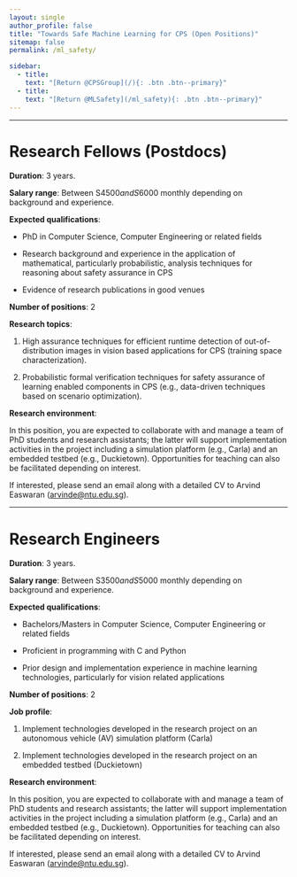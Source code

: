 ```yaml
---
layout: single
author_profile: false
title: "Towards Safe Machine Learning for CPS (Open Positions)"
sitemap: false
permalink: /ml_safety/

sidebar:
  - title:
    text: "[Return @CPSGroup](/){: .btn .btn--primary}"
  - title:
    text: "[Return @MLSafety](/ml_safety){: .btn .btn--primary}"
---
```


******

# Research Fellows (Postdocs)

__Duration__: 3 years.

__Salary range__: Between S$4500 and S$6000 monthly depending on background and experience.

__Expected qualifications__:

* PhD in Computer Science, Computer Engineering or related fields

* Research background and experience in the application of mathematical, particularly probabilistic, analysis techniques for reasoning about safety assurance in CPS

* Evidence of research publications in good venues 

__Number of positions__: 2

__Research topics__:

1. High assurance techniques for efficient runtime detection of out-of-distribution images in vision based applications for CPS (training space characterization).

2. Probabilistic formal verification techniques for safety assurance of learning enabled components in CPS (e.g., data-driven techniques based on scenario optimization).

__Research environment__:

In this position, you are expected to collaborate with and manage a team of PhD students and research assistants; the latter will support implementation activities in the project including a simulation platform (e.g., Carla) and an embedded testbed (e.g., Duckietown). Opportunities for teaching can also be facilitated depending on interest.

If interested, please send an email along with a detailed CV to Arvind Easwaran (arvinde@ntu.edu.sg).

******

# Research Engineers

__Duration__: 3 years.

__Salary range__: Between S$3500 and S$5000 monthly depending on background and experience.

__Expected qualifications__:

- Bachelors/Masters in Computer Science, Computer Engineering or related fields

- Proficient in programming with C and Python

- Prior design and implementation experience in machine learning technologies, particularly for vision related applications

__Number of positions__: 2

__Job profile__:

1. Implement technologies developed in the research project on an autonomous vehicle (AV) simulation platform (Carla)

2. Implement technologies developed in the research project on an embedded testbed (Duckietown)

__Research environment__:

In this position, you are expected to collaborate with and manage a team of PhD students and research assistants; the latter will support implementation activities in the project including a simulation platform (e.g., Carla) and an embedded testbed (e.g., Duckietown). Opportunities for teaching can also be facilitated depending on interest.

If interested, please send an email along with a detailed CV to Arvind Easwaran (arvinde@ntu.edu.sg).

